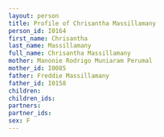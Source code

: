 ```yaml
---
layout: person
title: Profile of Chrisantha Massillamany
person_id: I0164
first_name: Chrisantha
last_name: Massillamany
full_name: Chrisantha Massillamany
mother: Manonie Rodrigo Muniaram Perumal
mother_id: I0085
father: Freddie Massillamany
father_id: I0158
children:
children_ids:
partners:
partner_ids:
sex: F
---
```


